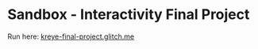 # Sandbox - Interactivity Final Project
Run here:
[kreye-final-project.glitch.me](https://kreye-final-project.glitch.me/)
